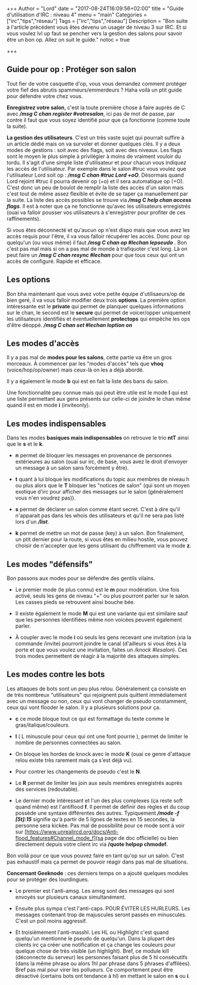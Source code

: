 +++
Author = "Lord"
date = "2017-08-24T16:09:56+02:00"
title = "Guide d'utilisation d'IRC : niveau 4"
menu = "main"
Categories = ["irc","tips","réseau"]
Tags = ["irc","tips","réseau"]
Description = "Bon suite à l'article précédent vous êtes devenu un usager de niveau 3 sur IRC. Et si vous voulez lvl up faut se pencher vers la gestion des salons pour savoir être un bon op. Allez on suit le guide."
notoc = true

+++

## Guide pour op : Protéger son salon
Tout fier de votre casquette d'op, vous vous demandez comment protéger votre fief des abrutis spammeurs/emmerdeurs ? Haha voilà un ptit guide pour défendre votre chez vous.

**Enregistrez votre salon**, c'est la toute première chose à faire auprès de C avec ***/msg C chan register #votresalon***, ici pas de mot de passe, par contre il faut que vous soyez identifié pour que ça fonctionne (comme toute la suite).

**La gestion des utilisateurs**. C'est un très vaste sujet qui pourrait suffire à un article dédié mais on va survoler et donner quelques clés. Il y a deux modes de gestions : soit avec des flags, soit avec des niveaux. Les flags sont le moyen le plus simple à privilégier à moins de vraiment vouloir du tordu. Il s'agit d'une simple liste d'utilisateur et pour chacun vous indiquez les accès de l'utilisateur. Par exemple dans le salon #truc vous voulez que l'utilisateur Lord soit op : ***/msg C chan #truc Lord +oO***. Désormais quand Lord rejoint #truc il pourra devenir op (+o) et il sera automatique op (+O). C'est donc un peu de boulot de remplir la liste des accès d'un salon mais c'est tout de même assez flexible et évite de se taper ça manuellement par la suite. La liste des accès possibles se trouve via ***/msg C help chan access flags***. Il est à noter que ça ne fonctionne qu'avec les utilisateurs enregistrés (ouai va falloir pousser vos utilisateurs à s'enregistrer pour profiter de ces raffinements).

Si vous êtes déconnecté et qu'aucun op n'est dispo mais que vous avez les accès requis pour l'être, il va vous falloir récupérer les accès. Donc pour op quelqu'un (ou vous même) il faut ***/msg C chan op #lechan lepseudo*** . Bon c'est pas mal mais si on a pas mal de monde à trafiquoter c'est long. Là on peut faire un ***/msg C chan resync #lechan*** pour que tous ceux qui ont un accès de configuré. Rapide et efficace.

## Les options
Bon bha maintenant que vous avez votre petite équipe d'utilisaeurs/op de bien geré, il va vous falloir modifier deux trois **options**.
La première option intéressante est le **private** qui permet de planquer quelques informations sur le chan, le second est le **secure** qui permet de voicer/opper uniquement les utilisateurs identifiés et éventuellement **protectops** qui empêche les ops d'être déoppé. ***/msg C chan set #lechan loption on***

## Les modes d'accès
Il y a pas mal de **modes pour les salons**, cette partie va être un gros morceaux. À commencer par les "modes d'accès" tels que **vhoq** (voice/hop/op/owner) mais ceux-là on les a déjà abordé.

Il y a également le mode **b** qui est en fait la liste des bans du salon.

Une fonctionnalité peu connue mais qui peut être utile est le mode **I** qui est une liste permettant aux gens présents sur celle-ci de joindre le chan même quand il est en mode **i** (inviteonly).

## Les modes indispensables
Dans les modes **basiques mais indispensables** on retrouve le trio **ntT** ainsi que le **s** et le **k**.

- **n** permet de bloquer les messages en provenance de personnes extérieures au salon (ouai sur irc, de base, vous avez le droit d'envoyer un message à un salon sans forcément y être).

- **t** quant à lui bloque les modifications du topic aux membres de niveau h ou plus alors que le **T** bloquer les "notices de salon" (qui sont un moyen exotique d'irc pour afficher des messages sur le salon (généralement vous n'en voudrez pas)).

- **s** permet de déclarer un salon comme étant secret. C'est à dire qu'il n'apparait pas dans les whois des utilisateurs et qu'il ne sera pas listé lors d'un ***/list***.

-  **k** permet de mettre un mot de passe (key) à un salon. Bon finalement, un ptit dernier pour la route, si vous êtes en milieu hostile, vous pouvez choisir de n'accepter que les gens utilisant du chiffrement via le mode **z**.

## Les modes "défensifs"
Bon passons aux modes pour se défendre des gentils vilains.

- Le premier mode (le plus connu) est le **m** pour modération. Une fois activé, seuls les gens de niveau "+" ou plus pourront parler sur le salon. Les casses pieds se retrouvent ainsi bouche bée.

- Il existe également le mode **M** qui est une variante qui est similaire sauf que les personnes identifiées même non voicées peuvent également parler.

- À coupler avec le mode **i** où seuls les gens recevant une invitation (via la commande /invite) pourront joindre le canal (d'ailleurs si vous êtes à la porte et que vous voulez une invitation, faites un */knock #lesalon*). Ces trois modes permettent de réagir à la majorité des attaques simples.

## Les modes contre les bots
Les attaques de bots sont un peu plus relou. Généralement ça consiste en de très nombreux "utilisateurs" qui rejoignent puis quittent immédiatement avec un message ou non, ceux qui vont changer de pseudo constamment, ceux qui vont flooder le salon. Il y a plusieurs solutions pour ça.

- **c** ce mode bloque tout ce qui est formattage du texte comme le gras/italique/couleurs.

- **l** ( L minuscule pour ceux qui ont une font pourrie ), permet de limiter le nombre de personnes connectées au salon.

- On bloque les hordes de knock avec le mode **K** (ouai ce genre d'attaque relou existe très rarement mais ça s'est déjà vu).

- Pour contrer les changements de pseudo c'est le **N**.

- Le **R** permet de limiter les join aux seuls membres enregistrés auprès des services (redoutable).

- Le dernier mode intéressant et l'un des plus complexes (ça reste soft quand même) est l'antiflood **f**. Il permet de définir des règles et du coup possède une syntaxe différentes des autres. Typiquement ***/mode -f [5t]:15*** signifie qu'à partir de 5 lignes de textes en 15 secondes, la personne sera kickée. Pas mal de possibilité pour ce mode sont à voir sur [https://www.unrealircd.org/docs/Anti-flood_features#Channel_mode_f](sa page de doc officielle) ou bien directement depuis votre client irc via **/quote helpop chmodef**.

Bon voilà pour ce que vous pouvez faire en tant qu'op sur un salon. C'est pas exhaustif mais ça permet de pouvoir réagir dans pas mal de situations.

**Concernant Geeknode** : ces derniers temps on a ajouté quelques modules pour se protéger des lourdingues.

 - Le premier est l'anti-amsg. Les amsg sont des messages qui sont envoyés sur plusieurs canaux simultanément.
 - Ensuite plus sympa c'est l'anti-caps. POUR ÉVITER LES HURLEURS. Les messages contenant trop de majuscules seront passés en minuscules. C'est un poil moins aggressif.
 
 - Et troisièmement l'anti-masshl. Les HL ou Highlight c'est quand quelqu'un mentionne le pseudo de quelqu'un. Dans la plupart des clients irc ça créer une notification et ça change les couleurs pour quelque chose de très visible (un highlight). Bref, ce module kill (déconnecte du serveur) les personnes faisant plus de 5 hl consécutifs (dans la même phrase ou alors 1hl par phrase dans 5 phrases d'affilées). Bref pas mal pour virer les pollueurs. Ce comportement peut être désactivé (certains bots ont tendance à hl) en mettant le salon en **s** ou **i**.

